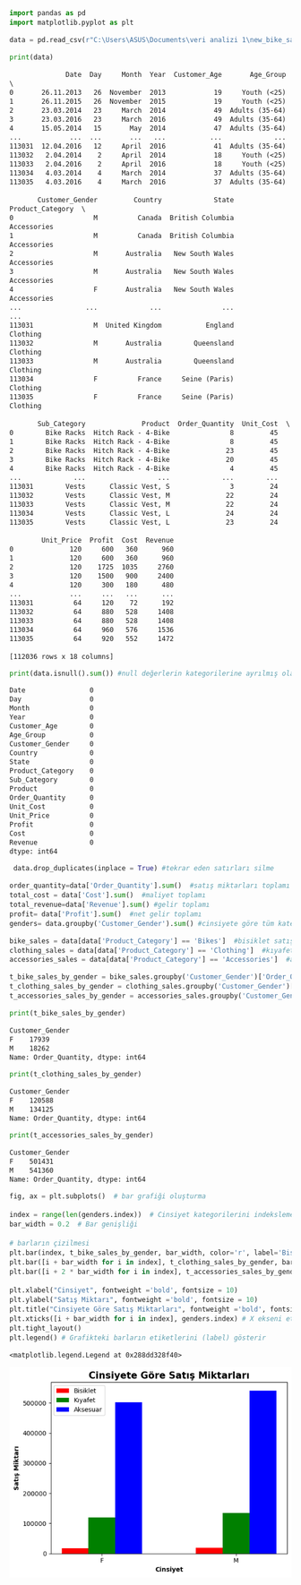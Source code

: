 ```python
import pandas as pd
import matplotlib.pyplot as plt
```


```python
data = pd.read_csv(r"C:\Users\ASUS\Documents\veri analizi 1\new_bike_sales.csv", sep=';') #veri setini okumak
```


```python
print(data)
```

                  Date  Day     Month  Year  Customer_Age       Age_Group  \
    0       26.11.2013   26  November  2013            19     Youth (<25)   
    1       26.11.2015   26  November  2015            19     Youth (<25)   
    2       23.03.2014   23     March  2014            49  Adults (35-64)   
    3       23.03.2016   23     March  2016            49  Adults (35-64)   
    4       15.05.2014   15       May  2014            47  Adults (35-64)   
    ...            ...  ...       ...   ...           ...             ...   
    113031  12.04.2016   12     April  2016            41  Adults (35-64)   
    113032   2.04.2014    2     April  2014            18     Youth (<25)   
    113033   2.04.2016    2     April  2016            18     Youth (<25)   
    113034   4.03.2014    4     March  2014            37  Adults (35-64)   
    113035   4.03.2016    4     March  2016            37  Adults (35-64)   
    
           Customer_Gender         Country             State Product_Category  \
    0                    M          Canada  British Columbia      Accessories   
    1                    M          Canada  British Columbia      Accessories   
    2                    M       Australia   New South Wales      Accessories   
    3                    M       Australia   New South Wales      Accessories   
    4                    F       Australia   New South Wales      Accessories   
    ...                ...             ...               ...              ...   
    113031               M  United Kingdom           England         Clothing   
    113032               M       Australia        Queensland         Clothing   
    113033               M       Australia        Queensland         Clothing   
    113034               F          France     Seine (Paris)         Clothing   
    113035               F          France     Seine (Paris)         Clothing   
    
           Sub_Category              Product  Order_Quantity  Unit_Cost  \
    0        Bike Racks  Hitch Rack - 4-Bike               8         45   
    1        Bike Racks  Hitch Rack - 4-Bike               8         45   
    2        Bike Racks  Hitch Rack - 4-Bike              23         45   
    3        Bike Racks  Hitch Rack - 4-Bike              20         45   
    4        Bike Racks  Hitch Rack - 4-Bike               4         45   
    ...             ...                  ...             ...        ...   
    113031        Vests      Classic Vest, S               3         24   
    113032        Vests      Classic Vest, M              22         24   
    113033        Vests      Classic Vest, M              22         24   
    113034        Vests      Classic Vest, L              24         24   
    113035        Vests      Classic Vest, L              23         24   
    
            Unit_Price  Profit  Cost  Revenue  
    0              120     600   360      960  
    1              120     600   360      960  
    2              120    1725  1035     2760  
    3              120    1500   900     2400  
    4              120     300   180      480  
    ...            ...     ...   ...      ...  
    113031          64     120    72      192  
    113032          64     880   528     1408  
    113033          64     880   528     1408  
    113034          64     960   576     1536  
    113035          64     920   552     1472  
    
    [112036 rows x 18 columns]
    


```python
print(data.isnull().sum()) #null değerlerin kategorilerine ayrılmış olarak toplamı
```

    Date                0
    Day                 0
    Month               0
    Year                0
    Customer_Age        0
    Age_Group           0
    Customer_Gender     0
    Country             0
    State               0
    Product_Category    0
    Sub_Category        0
    Product             0
    Order_Quantity      0
    Unit_Cost           0
    Unit_Price          0
    Profit              0
    Cost                0
    Revenue             0
    dtype: int64
    


```python
 data.drop_duplicates(inplace = True) #tekrar eden satırları silme
```


```python
order_quantity=data['Order_Quantity'].sum()  #satış miktarları toplamı
total_cost = data['Cost'].sum()  #maliyet toplamı
total_revenue=data['Revenue'].sum() #gelir toplamı
profit= data['Profit'].sum()  #net gelir toplamı
genders= data.groupby('Customer_Gender').sum() #cinsiyete göre tüm kategorilerin toplamı
```


```python
bike_sales = data[data['Product_Category'] == 'Bikes']  #bisiklet satışlarının ayrıştırılamsı
clothing_sales = data[data['Product_Category'] == 'Clothing']  #kıyafet satışlarının ayrıştırılması
accessories_sales = data[data['Product_Category'] == 'Accessories']  #aksesuar satışlarının ayrıştırılması
```


```python
t_bike_sales_by_gender = bike_sales.groupby('Customer_Gender')['Order_Quantity'].sum()  #toplam bisiklet satışları
t_clothing_sales_by_gender = clothing_sales.groupby('Customer_Gender')['Order_Quantity'].sum()  #toplam kıyafet satışları
t_accessories_sales_by_gender = accessories_sales.groupby('Customer_Gender')['Order_Quantity'].sum()  #toplam aksesuar satışları
```


```python
print(t_bike_sales_by_gender)
```

    Customer_Gender
    F    17939
    M    18262
    Name: Order_Quantity, dtype: int64
    


```python
print(t_clothing_sales_by_gender)
```

    Customer_Gender
    F    120588
    M    134125
    Name: Order_Quantity, dtype: int64
    


```python
print(t_accessories_sales_by_gender)
```

    Customer_Gender
    F    501431
    M    541360
    Name: Order_Quantity, dtype: int64
    


```python
fig, ax = plt.subplots()  # bar grafiği oluşturma

index = range(len(genders.index))  # Cinsiyet kategorilerini indekslemek
bar_width = 0.2  # Bar genişliği

# barların çizilmesi
plt.bar(index, t_bike_sales_by_gender, bar_width, color='r', label='Bisiklet')
plt.bar([i + bar_width for i in index], t_clothing_sales_by_gender, bar_width, color='g', label='Kıyafet')
plt.bar([i + 2 * bar_width for i in index], t_accessories_sales_by_gender, bar_width, color='b', label='Aksesuar')

plt.xlabel("Cinsiyet", fontweight ='bold', fontsize = 10)
plt.ylabel("Satış Miktarı", fontweight ='bold', fontsize = 10)
plt.title("Cinsiyete Göre Satış Miktarları", fontweight ='bold', fontsize = 15)
plt.xticks([i + bar_width for i in index], genders.index) # X ekseni etiketlerini ayarlar
plt.tight_layout()
plt.legend() # Grafikteki barların etiketlerini (label) gösterir
```




    <matplotlib.legend.Legend at 0x288dd328f40>




    
![png](output_11_1.png)
    


